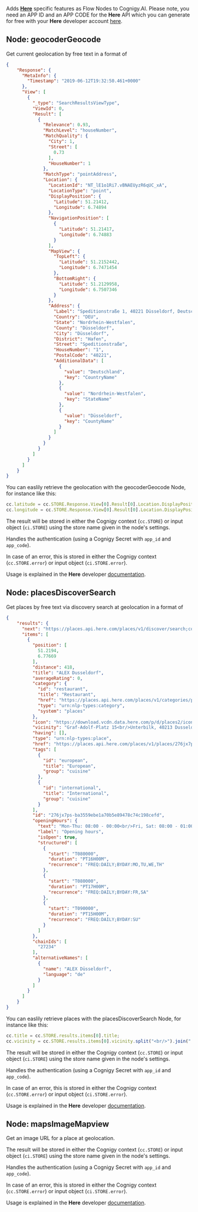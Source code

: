 Adds [**Here**](https://developer.here.com/) specific features as Flow Nodes to Cognigy.AI. Please note, you need an APP ID and an APP CODE for the **Here** API which you can generate for free with your **Here** developer account [here](https://developer.here.com/develop/rest-apis?create=Freemium-Basic).

## Node: geocoderGeocode

Get current geolocation by free text in a format of

```json
{
    "Response": {
      "MetaInfo": {
        "Timestamp": "2019-06-12T19:32:50.461+0000"
      },
      "View": [
        {
          "_type": "SearchResultsViewType",
          "ViewId": 0,
          "Result": [
            {
              "Relevance": 0.93,
              "MatchLevel": "houseNumber",
              "MatchQuality": {
                "City": 1,
                "Street": [
                  0.73
                ],
                "HouseNumber": 1
              },
              "MatchType": "pointAddress",
              "Location": {
                "LocationId": "NT_lE1o1Ri7.vBNAEUyzR6qUC_xA",
                "LocationType": "point",
                "DisplayPosition": {
                  "Latitude": 51.21412,
                  "Longitude": 6.74894
                },
                "NavigationPosition": [
                  {
                    "Latitude": 51.21417,
                    "Longitude": 6.74883
                  }
                ],
                "MapView": {
                  "TopLeft": {
                    "Latitude": 51.2152442,
                    "Longitude": 6.7471454
                  },
                  "BottomRight": {
                    "Latitude": 51.2129958,
                    "Longitude": 6.7507346
                  }
                },
                "Address": {
                  "Label": "Speditionstraße 1, 40221 Düsseldorf, Deutschland",
                  "Country": "DEU",
                  "State": "Nordrhein-Westfalen",
                  "County": "Düsseldorf",
                  "City": "Düsseldorf",
                  "District": "Hafen",
                  "Street": "Speditionstraße",
                  "HouseNumber": "1",
                  "PostalCode": "40221",
                  "AdditionalData": [
                    {
                      "value": "Deutschland",
                      "key": "CountryName"
                    },
                    {
                      "value": "Nordrhein-Westfalen",
                      "key": "StateName"
                    },
                    {
                      "value": "Düsseldorf",
                      "key": "CountyName"
                    }
                  ]
                }
              }
            }
          ]
        }
      ]
    }
}
```

You can easlily retrieve the geolocation with the geocoderGeocode Node, for instance like this:

```javascript
cc.latitude = cc.STORE.Response.View[0].Result[0].Location.DisplayPosition.Latitude;
cc.longitude = cc.STORE.Response.View[0].Result[0].Location.DisplayPosition.Longitude;
```

The result will be stored in either the Cognigy context (`cc.STORE`) or input object (`ci.STORE`) using the store name given in the node's settings.

Handles the authentication (using a Cognigy Secret with `app_id` and `app_code`).

In case of an error, this is stored in either the Cognigy context (`cc.STORE.error`) or input object (`ci.STORE.error`). 

Usage is explained in the **Here** developer [documentation](https://developer.here.com/documentation#geocoder).

## Node: placesDiscoverSearch

Get places by free text via discovery search at geolocation in a format of

```json
{
    "results": {
      "next": "https://places.api.here.com/places/v1/discover/search;context=Zmxvdy1pZD1kNWU5YzRjZS1mOGViLTUyOTItYTk2Yy02Mjg1OWMxMDc0YTNfMTU2MDM2ODc4MzY3Nl81ODQyXzM1NjEmb2Zmc2V0PTIwJnNpemU9MjA?at=51.21564%2C6.77666&q=Coffee&app_id=****************&app_code=****************",
      "items": [
        {
          "position": [
            51.2194,
            6.77669
          ],
          "distance": 418,
          "title": "ALEX Dusseldorf",
          "averageRating": 0,
          "category": {
            "id": "restaurant",
            "title": "Restaurant",
            "href": "https://places.api.here.com/places/v1/categories/places/restaurant?app_id=****************&app_code=****************",
            "type": "urn:nlp-types:category",
            "system": "places"
          },
          "icon": "https://download.vcdn.data.here.com/p/d/places2/icons/categories/03.icon",
          "vicinity": "Graf-Adolf-Platz 15<br/>Unterbilk, 40213 Dusseldorf",
          "having": [],
          "type": "urn:nlp-types:place",
          "href": "https://places.api.here.com/places/v1/places/276jx7ps-ba3559ebe1a70b5e89478c74c198cefd;context=Zmxvdy1pZD1kNWU5YzRjZS1mOGViLTUyOTItYTk2Yy02Mjg1OWMxMDc0YTNfMTU2MDM2ODc4MzY3Nl81ODQyXzM1NjEmcmFuaz0w?app_id=****************&app_code=****************",
          "tags": [
            {
              "id": "european",
              "title": "European",
              "group": "cuisine"
            },
            {
              "id": "international",
              "title": "International",
              "group": "cuisine"
            }
          ],
          "id": "276jx7ps-ba3559ebe1a70b5e89478c74c198cefd",
          "openingHours": {
            "text": "Mon-Thu: 08:00 - 00:00<br/>Fri, Sat: 08:00 - 01:00<br/>Sun: 09:00 - 00:00",
            "label": "Opening hours",
            "isOpen": true,
            "structured": [
              {
                "start": "T080000",
                "duration": "PT16H00M",
                "recurrence": "FREQ:DAILY;BYDAY:MO,TU,WE,TH"
              },
              {
                "start": "T080000",
                "duration": "PT17H00M",
                "recurrence": "FREQ:DAILY;BYDAY:FR,SA"
              },
              {
                "start": "T090000",
                "duration": "PT15H00M",
                "recurrence": "FREQ:DAILY;BYDAY:SU"
              }
            ]
          },
          "chainIds": [
            "27234"
          ],
          "alternativeNames": [
            {
              "name": "ALEX Düsseldorf",
              "language": "de"
            }
          ]
        }
      ]
    }
}
```
You can easlily retrieve places with the placesDiscoverSearch Node, for instance like this:

```javascript
cc.title = cc.STORE.results.items[0].title;
cc.vicinity = cc.STORE.results.items[0].vicinity.split("<br/>").join(", ");
```

The result will be stored in either the Cognigy context (`cc.STORE`) or input object (`ci.STORE`) using the store name given in the node's settings.

Handles the authentication (using a Cognigy Secret with `app_id` and `app_code`).

In case of an error, this is stored in either the Cognigy context (`cc.STORE.error`) or input object (`ci.STORE.error`). 

Usage is explained in the **Here** developer [documentation](https://developer.here.com/documentation#places).

## Node: mapsImageMapview

Get an image URL for a place at geolocation.

The result will be stored in either the Cognigy context (`cc.STORE`) or input object (`ci.STORE`) using the store name given in the node's settings.

Handles the authentication (using a Cognigy Secret with `app_id` and `app_code`).

In case of an error, this is stored in either the Cognigy context (`cc.STORE.error`) or input object (`ci.STORE.error`). 

Usage is explained in the **Here** developer [documentation](https://developer.here.com/documentation#map_image).